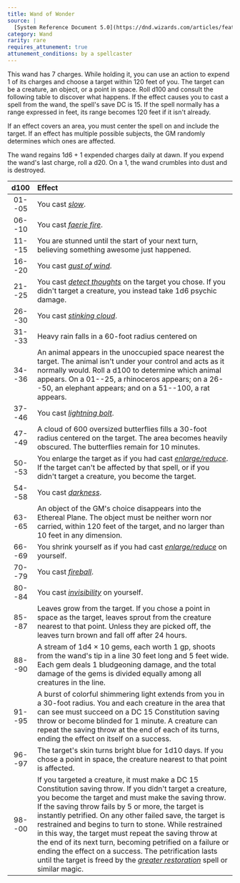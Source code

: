 ```yaml
---
title: Wand of Wonder
source: |
  [System Reference Document 5.0](https://dnd.wizards.com/articles/features/systems-reference-document-srd)
category: Wand
rarity: rare
requires_attunement: true
attunement_conditions: by a spellcaster
---
```


This wand has 7 charges. While holding it, you can use an action to expend 1 of its charges and choose a target within 120 feet of you. The target can be a creature, an object, or a point in space. Roll d100 and consult the following table to discover what happens.  If the effect causes you to cast a spell from the wand, the spell's save DC is 15. If the spell normally has a range expressed in feet, its range becomes 120 feet if it isn't already.

If an effect covers an area, you must center the spell on and include the target. If an effect has multiple possible subjects, the GM randomly determines which ones are affected.

The wand regains 1d6 + 1 expended charges daily at dawn. If you expend the wand's last charge, roll a d20. On a 1, the wand crumbles into dust and is destroyed.

|  d100  | Effect                                                                                                                                                                                                                                                                                                                                                                                                                                                                                                                                                                                                                                     |
|:------:|:-------------------------------------------------------------------------------------------------------------------------------------------------------------------------------------------------------------------------------------------------------------------------------------------------------------------------------------------------------------------------------------------------------------------------------------------------------------------------------------------------------------------------------------------------------------------------------------------------------------------------------------------|
| 01--05 | You cast [*slow*](/spells/slow/).                                                                                                                                                                                                                                                                                                                                                                                                                                                                                                                                                                                                          |
| 06--10 | You cast [*faerie fire*](/spells/faerie-fire/).                                                                                                                                                                                                                                                                                                                                                                                                                                                                                                                                                                                            |
| 11--15 | You are stunned until the start of your next turn, believing something awesome just happened.                                                                                                                                                                                                                                                                                                                                                                                                                                                                                                                                              |
| 16--20 | You cast [*gust of wind*](/spells/gust-of-wind/).                                                                                                                                                                                                                                                                                                                                                                                                                                                                                                                                                                                          |
| 21--25 | You cast [*detect thoughts*](/spells/detect-thoughts/) on the target you chose. If you didn't target a creature, you instead take 1d6 psychic damage.                                                                                                                                                                                                                                                                                                                                                                                                                                                                                      |
| 26--30 | You cast [*stinking cloud*](/spells/sticking-cloud/).                                                                                                                                                                                                                                                                                                                                                                                                                                                                                                                                                                                      |
| 31--33 | Heavy rain falls in a 60-foot radius centered on                                                                                                                                                                                                                                                                                                                                                                                                                                                                                                                                                                                           |
| 34--36 | An animal appears in the unoccupied space nearest the target. The animal isn't under your control and acts as it normally would. Roll a d100 to determine which animal appears. On a 01--25, a rhinoceros appears; on a 26--50, an elephant appears; and on a 51--100, a rat appears.                                                                                                                                                                                                                                                                                                                                                      |
| 37--46 | You cast [*lightning bolt*](/spells/lightning-bolt/).                                                                                                                                                                                                                                                                                                                                                                                                                                                                                                                                                                                      |
| 47--49 | A cloud of 600 oversized butterflies fills a 30-foot radius centered on the target. The area becomes heavily obscured. The butterflies remain for 10 minutes.                                                                                                                                                                                                                                                                                                                                                                                                                                                                              |
| 50--53 | You enlarge the target as if you had cast [*enlarge/reduce*](/spells/enlarge-reduce/). If the target can't be affected by that spell, or if you didn't target a creature, you become the target.                                                                                                                                                                                                                                                                                                                                                                                                                                           |
| 54--58 | You cast [*darkness*](/spells/darkness/).                                                                                                                                                                                                                                                                                                                                                                                                                                                                                                                                                                                                  |
| 63--65 | An object of the GM's choice disappears into the Ethereal Plane. The object must be neither worn nor carried, within 120 feet of the target, and no larger than 10 feet in any dimension.                                                                                                                                                                                                                                                                                                                                                                                                                                                  |
| 66--69 | You shrink yourself as if you had cast [*enlarge/reduce*](/spells/enlarge-reduce/) on yourself.                                                                                                                                                                                                                                                                                                                                                                                                                                                                                                                                            |
| 70--79 | You cast [*fireball*](/spells/fireball/).                                                                                                                                                                                                                                                                                                                                                                                                                                                                                                                                                                                                  |
| 80--84 | You cast [*invisibility*](/spells/invisibility/) on yourself.                                                                                                                                                                                                                                                                                                                                                                                                                                                                                                                                                                              |
| 85--87 | Leaves grow from the target. If you chose a point in space as the target, leaves sprout from the creature nearest to that point. Unless they are picked off, the leaves turn brown and fall off after 24 hours.                                                                                                                                                                                                                                                                                                                                                                                                                            |
| 88--90 | A stream of 1d4 × 10 gems, each worth 1 gp, shoots from the wand's tip in a line 30 feet long and 5 feet wide. Each gem deals 1 bludgeoning damage, and the total damage of the gems is divided equally among all creatures in the line.                                                                                                                                                                                                                                                                                                                                                                                                   |
| 91--95 | A burst of colorful shimmering light extends from you in a 30-foot radius. You and each creature in the area that can see must succeed on a DC 15 Constitution saving throw or become blinded for 1 minute. A creature can repeat the saving throw at the end of each of its turns, ending the effect on itself on a success.                                                                                                                                                                                                                                                                                                              |
| 96--97 | The target's skin turns bright blue for 1d10 days. If you chose a point in space, the creature nearest to that point is affected.                                                                                                                                                                                                                                                                                                                                                                                                                                                                                                          |
| 98--00 | If you targeted a creature, it must make a DC 15 Constitution saving throw. If you didn't target a creature, you become the target and must make the saving throw. If the saving throw fails by 5 or more, the target is instantly petrified. On any other failed save, the target is restrained and begins to turn to stone. While restrained in this way, the target must repeat the saving throw at the end of its next turn, becoming petrified on a failure or ending the effect on a success. The petrification lasts until the target is freed by the [*greater restoration*](/spells/restoration-greater/) spell or similar magic. |
